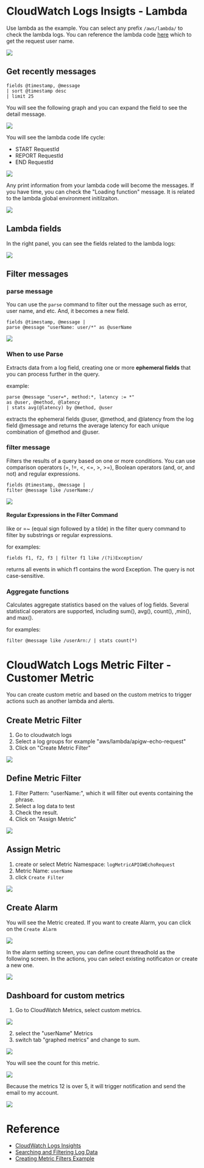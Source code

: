 # CloudWatch Logs Insigts - Lambda
Use lambda as the example. You can select any prefix `/aws/lambda/` to check the lambda logs. You can reference the lambda code [here](https://github.com/imyoungyang/myAWSStudyBlog/blob/master/api-gw/echo-request.py) which to get the request user name.

![](images/16-Insights.png)

## Get recently messages
```
fields @timestamp, @message
| sort @timestamp desc
| limit 25
```
You will see the following graph and you can expand the field to see the detail message.

![](images/00-Insights.png)

You will see the lambda code life cycle:

* START RequestId
* REPORT RequestId
* END RequestId

![](images/02-Insights.png)

Any print information from your lambda code will become the messages. If you have time, you can check the "Loading function" message. It is related to the lambda global environment initilzaiton.

![](images/03-Insights.png)

## Lambda fields

In the right panel, you can see the fields related to the lambda logs:

![](images/04-Insights.png)

## Filter messages
### parse message
You can use the `parse` command to filter out the message such as error, user name, and etc. And, it becomes a new field.

```
fields @timestamp, @message |
parse @message "userName: user/*" as @userName
```

![](images/05-Insights.png)

### When to use Parse

	
Extracts data from a log field, creating one or more **ephemeral fields** that you can process further in the query.

example:

```
parse @message "user=*, method:*, latency := *" 
as @user, @method, @latency
| stats avg(@latency) by @method, @user
```
extracts the ephemeral fields @user, @method, and @latency from the log field @message and returns the average latency for each unique combination of @method and @user.


### filter message

Filters the results of a query based on one or more conditions. You can use comparison operators (=, !=, <, <=, >, >=), Boolean operators (and, or, and not) and regular expressions.

```
fields @timestamp, @message |
filter @message like /userName:/ 
```
![](images/06-Insights.png)

#### Regular Expressions in the Filter Command

like or =~ (equal sign followed by a tilde) in the filter query command to filter by substrings or regular expressions.

for examples:

```
fields f1, f2, f3 | filter f1 like /(?i)Exception/ 
```

returns all events in which f1 contains the word Exception. The query is not case-sensitive.


### Aggregate functions

Calculates aggregate statistics based on the values of log fields. Several statistical operators are supported, including sum(), avg(), count(), ,min(), and max().

for examples:

`filter @message like /userArn:/ | stats count(*)`

# CloudWatch Logs Metric Filter - Customer Metric

You can create custom metric and based on the custom metrics to trigger actions such as another lambda and alerts.

## Create Metric Filter
1. Go to cloudwatch logs
2. Select a log groups for example "aws/lambda/apigw-echo-request"
3. Click on "Create Metric Filter"

![](images/07-Insights.png)

## Define Metric Filter
1. Filter Pattern: "userName:", which it will filter out events containing the phrase.
2. Select a log data to test
3. Check the result.
4. Click on "Assign Metric"

![](images/08-Insights.png)

## Assign Metric

1. create or select Metric Namespace: `logMetricAPIGWEchoRequest`
2. Metric Name: `userName`
3. click `Create Filter`

![](images/09-Insights.png)

## Create Alarm

You will see the Metric created. If you want to create Alarm, you can click on the `Create Alarm`

![](images/10-Insights.png)

In the alarm setting screen, you can define count threadhold as the following screen. In the actions, you can select existing notificaton or create a new one.

![](images/11-Insights.png)

## Dashboard for custom metrics

1. Go to CloudWatch Metrics, select custom metrics.

![](images/12-Insights.png)

2. select the "userName" Metrics
3. switch tab "graphed metrics" and change to sum.

![](images/13-Insights.png)

You will see the count for this metric.

![](images/14-Insights.png)

Because the metrics 12 is over 5, it will trigger notification and send the email to my account.

![](images/15-Insights.png)

# Reference
* [CloudWatch Logs Insights](https://docs.aws.amazon.com/AmazonCloudWatch/latest/logs/AnalyzingLogData.html)
* [Searching and Filtering Log Data](https://docs.aws.amazon.com/AmazonCloudWatch/latest/logs/MonitoringLogData.html)
* [Creating Metric Filters Example](https://docs.aws.amazon.com/AmazonCloudWatch/latest/logs/MonitoringPolicyExamples.html)